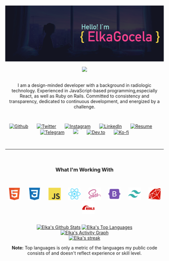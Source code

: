 <!-- HEADER -->

[![MasterHead](https://github.com/eagocela/eagocela/blob/main/header_banner4.png)](https://github.com/eagocela)

<div align="center">
  <a href="https://github.com/DenverCoder1/readme-typing-svg"><img src="https://readme-typing-svg.herokuapp.com?font=Barlow&size=30&duration=4000&color=F7D748&center=true&vCenter=true&lines=Welcome+to+My+Github" /></a>
 </div>
 
 <br/>

<p align="center">I am a design-minded developer with a background in radiologic technology. Experienced in JavaScript-based programming,especially React, as well as Ruby on Rails. Committed to consistency and transparency, dedicated to continuous development, and energized by a challenge.</p>

<br/>

<!-- Social icons section -->
<p align="center">
  <a href="https://github.com/eagocela"><img width="32px" alt="Github" title="Youtube" src="https://img.icons8.com/glyph-neue/344/FC438D/source-code.png"/></a>
  &#8287;&#8287;&#8287;&#8287;&#8287;
  <a href="https://twitter.com/eagocela"><img width="32px" alt="Twitter" title="Twitter" src="https://img.icons8.com/ios-filled/344/FC438D/twitter.png"/></a>
  &#8287;&#8287;&#8287;&#8287;&#8287;
  <a href="https://www.instagram.com/eagocela/"><img width="32px" alt="Instagram" title="Instagram" src="https://img.icons8.com/ios-filled/344/FC438D/instagram.png"/></a>
  &#8287;&#8287;&#8287;&#8287;&#8287;
  <a href="https://www.linkedin.com/in/eagocela/"><img width="32px" alt="LinkedIn" title="LinkedIn" src="https://img.icons8.com/ios-filled/344/FC438D/linkedin.png"/></a>
  &#8287;&#8287;&#8287;&#8287;&#8287;
  <a href="https://github.com/eagocela/eagocela/blob/main/CV.pdf"><img width="32px" alt="Resume" title="Resume" src="https://img.icons8.com/ios-filled/344/FC438D/open-resume.png"/></a>
  &#8287;&#8287;&#8287;&#8287;&#8287;
  <a href="https://t.me/eagocela"><img width="32px" alt="Telegram" title="Telegram" src="https://img.icons8.com/ios-filled/344/FC438D/telegram-app.png"/></a>
  &#8287;&#8287;&#8287;&#8287;&#8287;
  <a href="https://www.hackerrank.com/elkagocela" alt="Hackerrank" title="Hackerrank"><img width="32px" src="https://img.icons8.com/external-tal-revivo-bold-tal-revivo/344/FC438D/external-hackerrank-is-a-technology-company-that-focuses-on-competitive-programming-logo-bold-tal-revivo.png"/></a>
  &#8287;&#8287;&#8287;&#8287;&#8287;
  <a href="https://dev.to/eagocela"><img width="32px" alt="Dev.to" title="eagocela Dev.to" src="https://img.icons8.com/windows/344/FC438D/dev.png"></a>
  &#8287;&#8287;&#8287;&#8287;&#8287;
  <a href="https://ko-fi.com/eagocela"><img width="32px" alt="Ko-fi" title="Buy me a coffee" src="https://img.icons8.com/external-tal-revivo-bold-tal-revivo/344/FC438D/external-ko-fi-funding-user-and-getting-support-from-people-who-love-your-work-logo-bold-tal-revivo.png"/></a>
</p>

<br/>

***

<br/>

<!-- TOOLS & LANGUAGES -->

<div align="center">
  <h3>What I'm Working With</h3>
  
  <br/>
  
  <img src="https://github.com/devicons/devicon/blob/master/icons/html5/html5-original.svg" title="HTML5" alt="HTML" width="40" height="40"/>&#8287;&#8287;&#8287;&#8287;&#8287;
  <img src="https://github.com/devicons/devicon/blob/master/icons/css3/css3-plain.svg"  title="CSS3" alt="CSS" width="40" height="40"/>&#8287;&#8287;&#8287;&#8287;&#8287;
  <img src="https://github.com/devicons/devicon/blob/master/icons/javascript/javascript-original.svg" title="JavaScript" alt="JavaScript" width="40" height="40"/>&#8287;&#8287;&#8287;&#8287;&#8287;
  <img src="https://github.com/devicons/devicon/blob/master/icons/react/react-original.svg" title="React" alt="React" width="40" height="40"/>&#8287;&#8287;&#8287;&#8287;&#8287;
  <img src="https://github.com/devicons/devicon/blob/master/icons/sass/sass-original.svg" title="Sass" alt="Sass" width="40" height="40"/>&#8287;&#8287;&#8287;&#8287;&#8287;
  <img src="https://github.com/devicons/devicon/blob/master/icons/bootstrap/bootstrap-plain.svg" title="Bootstrap"  alt="Bootstrap" width="40" height="40"/>&#8287;&#8287;&#8287;&#8287;&#8287;
  <img src="https://github.com/devicons/devicon/blob/master/icons/tailwindcss/tailwindcss-plain.svg" title="Tailwind"  alt="Tailwind" width="40" height="40"/>&#8287;&#8287;&#8287;&#8287;&#8287;
  <img src="https://github.com/devicons/devicon/blob/master/icons/ruby/ruby-plain.svg" title="Ruby" alt="Ruby" width="40" height="40"/>&#8287;&#8287;&#8287;&#8287;&#8287;
  <img src="https://github.com/devicons/devicon/blob/master/icons/rails/rails-plain-wordmark.svg" title="Rails" alt="Rails" width="40" height="40"/>
</div>

<br/>

 <div align="center">   
    <a href="https://github.com/anuraghazra/github-readme-stats"><img alt="Elka's Github Stats" src="https://denvercoder1-github-readme-stats.vercel.app/api/?username=eagocela&show_icons=true&count_private=true&theme=radical&hide_border=true" height="180px"/></a>
    <a href="https://github.com/anuraghazra/github-readme-stats"><img alt="Elka's Top Languages" src="https://github-readme-stats.vercel.app/api/top-langs/?username=eagocela&langs_count=8&layout=compact&theme=radical&hide_border=true" height="180px"/></a>
    <br/>
    <!-- https://github.com/ashutosh00710/github-readme-activity-graph -->
    <a href="https://github.com/ashutosh00710/github-readme-activity-graph"><img alt="Elka's Activity Graph" src="https://activity-graph.herokuapp.com/graph?username=eagocela&theme=redical&hide_border=true" height="295px" /></a> <br/>
     <a href="https://github.com/DenverCoder1/github-readme-streak-stats"><img title="🔥 Get streak stats for your profile at git.io/streak-stats" alt="Elka's streak" src="https://github-readme-streak-stats.herokuapp.com/?user=eagocela&theme=radical&hide_border=true" height="180"/>
  </a><br/>
    <p><b>Note:</b> Top languages is only a metric of the languages my public code consists of and doesn't reflect experience or skill level.</p>
 </div>

<br/>
<br/>
